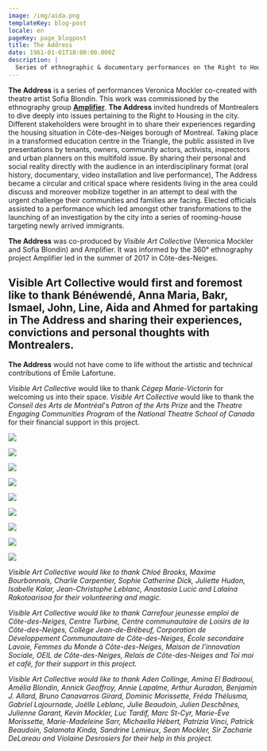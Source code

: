 ```yaml
---
image: /img/aida.png
templateKey: blog-post
locale: en
pageKey: page_blogpost
title: The Address
date: 1961-01-01T18:00:00.000Z
description: |
  Series of ethnographic & documentary performances on the Right to Housing.
---
```

**The Address** is a series of performances Veronica Mockler co-created with theatre artist Sofia Blondin. This work was commissioned by the ethnography group **[Amplifier](http://amplifier-amplifier.com/)**. **The Address** invited hundreds of Montrealers to dive deeply into issues pertaining to the Right to Housing in the city. Different stakeholders were brought in to share their experiences regarding the housing situation in Côte-des-Neiges borough of Montreal. Taking place in a transformed education centre in the Triangle, the public assisted in live presentations by tenants, owners, community actors, activists, inspectors and urban planners on this multifold issue. By sharing their personal and social reality directly with the audience in an interdisciplinary format (oral history, documentary, video installation and live performance), The Address became a circular  and critical space where residents living in the area could discuss and moreover mobilize together in an attempt to deal with the urgent challenge their communities and families are facing. Elected officials assisted to a performance which led amongst other transformations to the launching of an investigation by the city into a series of rooming-house targeting newly arrived immigrants.

**The Address** was co-produced by *Visible Art Collective* (Veronica Mockler and Sofia Blondin) and Amplifier. It was informed by the 360° ethnography project Amplifier led in the summer of 2017 in Côte-des-Neiges.

## Visible Art Collective would first and foremost like to thank Bénéwendé, Anna Maria, Bakr, Ismael, John, Line, Aida and Ahmed for partaking in **The Address** and sharing their experiences, convictions and personal thoughts with Montrealers.

**The Address** would not have come to life without the artistic and technical contributions of Émile Lafortune.

*Visible Art Collective* would like to thank *Cégep Marie-Victorin* for welcoming us into their space. *Visible Art Collective* would like to thank the *Conseil des Arts de Montréal*'s *Patron of the Arts Prize* and the *Theatre Engaging Communities Program* of the *National Theatre School of Canada* for their financial support in this project.

![](/img/benewende.png)

![](/img/benewende_01.png)

![](/img/anna_maria.png)

![](/img/ahmed.png)

![](/img/ismael.png)

![](/img/visible_l-adresse_02.png)

![](/img/line.png)

![](/img/john.png)

![](/img/bakr.png)

*Visible Art Collective would like to thank Chloé Brooks, Maxime Bourbonnais, Charlie Carpentier, Sophie Catherine Dick, Juliette Hudon, Isabelle Kalar, Jean-Christophe Leblanc, Anastasia Lucic and Lalaina Rakotoarisoa for their volunteering and magic.*

*Visible Art Collective would like to thank Carrefour jeunesse emploi de Côte-des-Neiges, Centre Turbine, Centre communautaire de Loisirs de la Côte-des-Neiges, Collège Jean-de-Brébeuf, Corporation de Développement Communautaire de Côte-des-Neiges, École secondaire Lavoie, Femmes du Monde à Côte-des-Neiges, Maison de l'innovation Sociale, OEIL de Côte-des-Neiges, Relais de Côte-des-Neiges and Toi moi et café, for their support in this project.* 

*Visible Art Collective would like to thank Aden Collinge, Amina El Badraoui, Amélia Blondin, Annick Geoffroy, Annie Lapalme, Arthur Auradon, Benjamin J. Allard, Bruno Canavarros Girard, Dominic Morissette, Fréda Thélusma, Gabriel Lajournade, Joëlle Leblanc, Julie Beaudoin, Julien Deschênes, Julienne Garant, Kevin Mockler, Luc Tardif, Marc St-Cyr, Marie-Ève Morissette, Marie-Madeleine Sarr, Michaella Hébert, Patrizia Vinci, Patrick Beaudoin, Salamata Kinda, Sandrine Lemieux, Sean Mockler, Sir Zacharie DeLareau and Violaine Desrosiers for their help in this project.*

